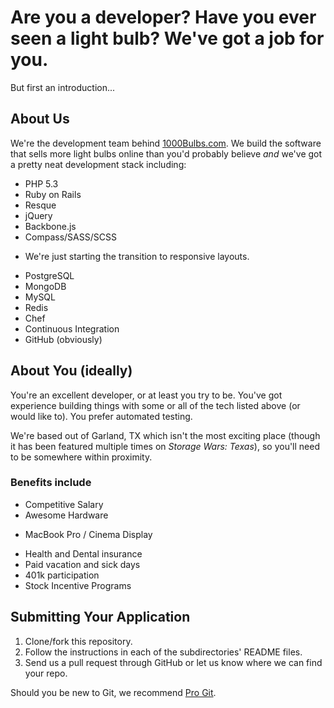 # Are you a developer? Have you ever seen a light bulb? We've got a job for you. #

But first an introduction...

## About Us ##

We're the development team behind [1000Bulbs.com](http://www.1000bulbs.com). We build the software that sells more light bulbs online than you'd probably believe *and* we've got a pretty neat development stack including:

* PHP 5.3
* Ruby on Rails
* Resque
* jQuery
* Backbone.js
* Compass/SASS/SCSS
 - We're just starting the transition to responsive layouts.
* PostgreSQL
* MongoDB
* MySQL
* Redis
* Chef
* Continuous Integration
* GitHub (obviously)

## About You (ideally) ##

You're an excellent developer, or at least you try to be. You've got experience building things with some or all of the tech listed above (or would like to). You prefer automated testing.

We're based out of Garland, TX which isn't the most exciting place (though it has been featured multiple times on *Storage Wars: Texas*), so you'll need to be somewhere within proximity.

### Benefits include ###

* Competitive Salary
* Awesome Hardware
 - MacBook Pro / Cinema Display
* Health and Dental insurance
* Paid vacation and sick days
* 401k participation
* Stock Incentive Programs

## Submitting Your Application ##

1. Clone/fork this repository.
2. Follow the instructions in each of the subdirectories' README files.
3. Send us a pull request through GitHub or let us know where we can find your repo.

Should you be new to Git, we recommend [Pro Git](http://git-scm.com/book).